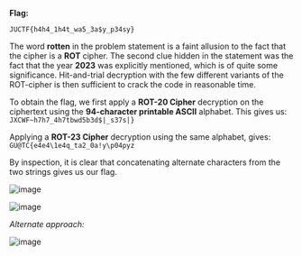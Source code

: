 **Flag:**
```
JUCTF{h4h4_1h4t_wa5_3a$y_p34sy}
```

The word **rotten** in the problem statement is a faint allusion to the fact that the cipher is a **ROT** cipher. The second clue hidden in the statement was the fact that the year **2023** was explicitly mentioned, which is of quite some significance. Hit-and-trial decryption with the few different variants of the ROT-cipher is then sufficient to crack the code in reasonable time.


To obtain the flag, we first apply a **ROT-20 Cipher** decryption on the ciphertext using the **94-character printable ASCII** alphabet. This gives us:
`JXCWF~h7h7_4h7tbwd5b3d$|_s37s|}`

Applying a **ROT-23 Cipher** decryption using the same alphabet, gives:
`GU@TC{e4e4\1e4q_ta2_0a!y\p04pyz`

By inspection, it is clear that concatenating alternate characters from the two strings gives us our flag.


![image](https://s3.amazonaws.com/hr-assets/0/1677491058-d7617f103e-tmp.png)

![image](https://s3.amazonaws.com/hr-assets/0/1677491137-96917480fa-tmp.png)


*Alternate approach:*

![image](https://s3.amazonaws.com/hr-assets/0/1677491466-9a1625834d-tmp.png)
